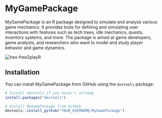 


# MyGamePackage

MyGamePackage is an R package designed to simulate and analyze various game mechanics. It provides tools for defining and simulating user interactions with features such as tech trees, idle mechanics, quests, inventory systems, and more. The package is aimed at game developers, game analysts, and researchers who want to model and study player behavior and game dynamics.

![hex-free2playR](https://github.com/lrodeck/free2playR/assets/41971053/03648566-5a78-4d2a-a3e1-9c95ff953e07)

## Installation

You can install MyGamePackage from GitHub using the `devtools` package:

```r
# Install devtools if you haven't already
install.packages("devtools")

# Install MyGamePackage from GitHub
devtools::install_github("YOUR_USERNAME/MyGamePackage")


```

